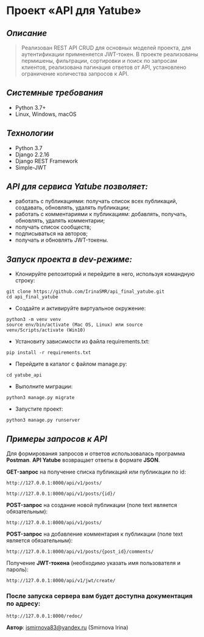 # Проект «API для Yatube»
## _Описание_
> Реализован REST API CRUD для основных моделей проекта, для аутентификации примненяется JWT-токен. В проекте реализованы пермишены, фильтрации, сортировки и поиск по запросам клиентов, реализована пагинация ответов от API, установлено ограничение количества запросов к API.
## _Системные требования_
- Python 3.7+
- Linux, Windows, macOS
## _Технологии_
- Python 3.7
- Django 2.2.16
- Django REST Framework
- Simple-JWT
## _API для сервиса Yatube позволяет:_
- работать с публикациями: получать список всех публикаций, создавать, обновлять, удалять публикации;
- работать с комментариями к публикациям: добавлять, получать, обновлять, удалять комментарии;
- получать список сообществ;
- подписываться на авторов;
- получать и обновлять JWT-токены.
## _Запуск проекта в dev-режиме:_
- Клонируйте репозиторий и перейдите в него, используя командную строку:
```
git clone https://github.com/IrinaSMR/api_final_yatube.git
cd api_final_yatube
```
- Cоздайте и активируйте виртуальное окружение:
```
python3 -m venv venv
source env/bin/activate (Mac OS, Linux) или source venv/Scripts/activate (Win10)
```
- Установиту зависимости из файла requirements.txt:
```
pip install -r requirements.txt
```
- Перейдите в каталог с файлом manage.py:
```
cd yatube_api
```
- Выполните миграции:
```
python3 manage.py migrate
```
- Запустите проект:
```
python3 manage.py runserver
```
## _Примеры запросов к API_
Для формирования запросов и ответов использовалась программа **Postman**.
**API Yatube** возвращает ответы в формате **JSON**.

**GET-запрос** на получение списка публикаций или публикации по id:
```
http://127.0.0.1:8000/api/v1/posts/  

http://127.0.0.1:8000/api/v1/posts/{id}/
```
**POST-запрос** на создание новой публикации (поле text является обязательным):
```
http://127.0.0.1:8000/api/v1/posts/
```
**POST-запрос** на добавление комментария к публикации (поле text является обязательным):
```
http://127.0.0.1:8000/api/v1/posts/{post_id}/comments/
```
Получение **JWT-токена** (необходимо указать имя пользователя и пароль):
```
http://127.0.0.1:8000/api/v1/jwt/create/
```
### После запуска сервера вам будет доступна документация по адресу:
```
http://127.0.0.1:8000/redoc/
```

**Автор**: ismirnova83@yandex.ru (Smirnova Irina)
